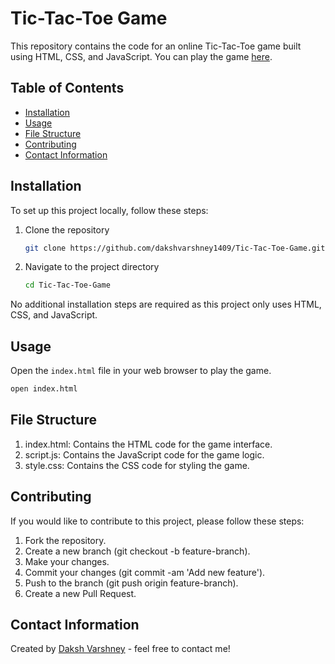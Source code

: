 # Tic-Tac-Toe Game

This repository contains the code for an online Tic-Tac-Toe game built using HTML, CSS, and JavaScript. You can play the game [here](https://dakshvarshney1409.github.io/Tic-Tac-Toe-Game/).

## Table of Contents

- [Installation](#installation)
- [Usage](#usage)
- [File Structure](#file-structure)
- [Contributing](#contributing)
- [Contact Information](#contact-information)

## Installation

To set up this project locally, follow these steps:

1. Clone the repository
    ```bash
    git clone https://github.com/dakshvarshney1409/Tic-Tac-Toe-Game.git
    ```
2. Navigate to the project directory
    ```bash
    cd Tic-Tac-Toe-Game
    ```

No additional installation steps are required as this project only uses HTML, CSS, and JavaScript.

## Usage

Open the `index.html` file in your web browser to play the game.

```bash
open index.html
```

##   File Structure
  
  1. index.html: Contains the HTML code for the game interface.
  2. script.js: Contains the JavaScript code for the game logic.
  3. style.css: Contains the CSS code for styling the game.

## Contributing

If you would like to contribute to this project, please follow these steps:

  1. Fork the repository.
  2. Create a new branch (git checkout -b feature-branch).
  3. Make your changes.
  4. Commit your changes (git commit -am 'Add new feature').
  5. Push to the branch (git push origin feature-branch).
  6. Create a new Pull Request.

## Contact Information

Created by [Daksh Varshney](https://github.com/DakshVarshney1409) - feel free to contact me!

